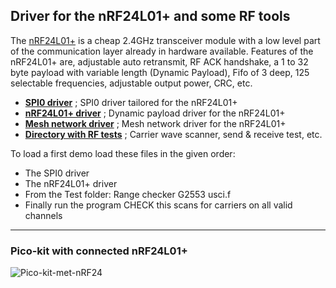 ## Driver for the nRF24L01+ and some RF tools ##

The [nRF24L01+](https://www.sparkfun.com/datasheets/Components/SMD/nRF24L01Pluss_Preliminary_Product_Specification_v1_0.pdf) is a cheap 2.4GHz transceiver module with a low level
part of the communication layer already in hardware available.
Features of the nRF24L01+ are, adjustable auto retransmit, RF ACK handshake, a 1 to 32 byte payload 
with variable length (Dynamic Payload), Fifo of 3 deep, 125 selectable frequencies, 
adjustable output power, CRC, etc.   

- [****SPI0 driver****](spi0.f) ; SPI0 driver tailored for the nRF24L01+
- [****nRF24L01+ driver****](basic%2024L01dn%20RP2040%20pico-kit.f) ; Dynamic payload driver for the nRF24L01+
- [****Mesh network driver****](mesh%20node%20v4.1rf%20RV-dn-pico-kit.f) ; Mesh network driver for the nRF24L01+
- [****Directory with RF tests****](Tests/) ; Carrier wave scanner, send & receive test, etc.


To load a first demo load these files in the given order:
- The SPI0 driver
- The nRF24L01+ driver
- From the Test folder: Range checker G2553 usci.f
- Finally run the program CHECK this scans for carriers on all valid channels

***
### Pico-kit with connected nRF24L01+ ##
![Pico-kit-met-nRF24](https://github.com/WillemOuwerkerk/noForth-T-hardware-examples-RP2040/assets/11397265/7cbd7b54-7080-4655-8686-2a8421bdf796)

